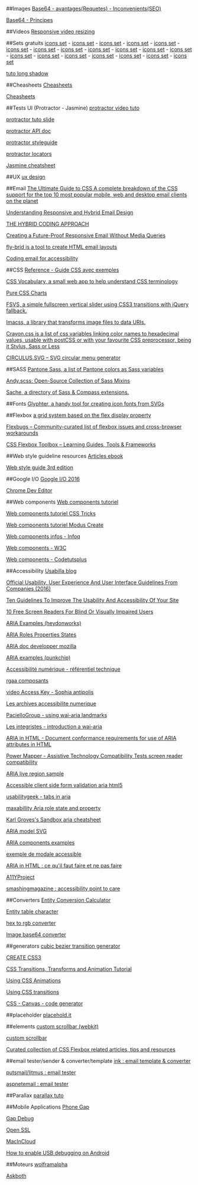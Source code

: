 ##Images
[Base64 - avantages(Requetes) - Inconvenients(SEO)](http://www.yapasdequoi.com/astuces/1905-encodage-dimages-en-base64-et-vitesse-de-chargement.html)

[Base64 - Principes](https://www.johanbleuzen.fr/blog/encoder-images-base64-css)

##Videos
[Responsive video resizing](http://allthingssmitty.com/2016/12/12/responsive-video-resizing/)

##Sets gratuits
[icons set](https://github.com/icons8/flat-color-icons)  - [icons set](https://icon54.com/free-pokemon-go-icons/)  - [icons set](https://speckyboy.com/freebie-colored-food-drink-icon-set/)   - [icons set](http://freebiesbug.com/sketch-freebies/170-retro-business-icons-sketch/)  - [icons set](https://dribbble.com/shots/2828120-All-Flags-Freebie-Flag-Kit)  - [icons set](http://tympanus.net/codrops/2015/07/20/freebie-cinema-icon-set/)  - [icons set](http://designhooks.com/freebies/20-media-flat-outline-icons/)  - [icons set](http://graphicburger.com/retinaicon-200-free-icons/)  - [icons set](https://dribbble.com/shots/2379242-Card-Icons-2-0-Free)  - [icons set](https://www.smashingmagazine.com/2014/04/freebie-flat-icon-set-60-icons-png-svg-eps-psd-ai/)  - [icons set](https://www.behance.net/gallery/17099959/FREE-FLAT-ICONS-2)  - [icons set](https://dribbble.com/shots/1081826-Cosmo-mini-free)  - 
[icons set](https://dribbble.com/shots/1029199-Flat-icons-PSD-3-Dribbble-invites)  - [icons set](http://joshuasortino.com/projects/publicons/)  - [icons set](https://dribbble.com/shots/1074961-Flat-Icons-EPS)  - [icons set](http://freebiesbug.com/illustrator-freebies/free-psd-cooking-icons/)  - [icons set](http://freebiesbug.com/psd-freebies/flat-apple-devices-icons-psd/)  - [icons set](http://freebiesbug.com/psd-freebies/dripicons-free-icon-set/)  - [icons set](http://freebiesbug.com/psd-freebies/16-flat-icons-psd/)

[tuto long shadow](http://fr.tuto.com/illustrator/creer-un-effet-long-shadow-avec-illustrator-et-photoshop-illustrator,45983.html)


##Cheasheets
[Cheasheets](http://ricostacruz.com/cheatsheets/)

[Cheasheets](https://envato.com/blog/cheatsheets-web-designers/?ref=webdesignernews.com)

##Tests UI (Protractor - Jasmine)
[protractor video tuto](https://egghead.io/courses/learn-protractor-testing-for-angularjs)

[protractor tuto slide](http://ramonvictor.github.io/protractor/slides/#/)

[protractor API doc](http://www.protractortest.org/#/api)

[protractor styleguide](https://github.com/CarmenPopoviciu/protractor-styleguide)

[protractor locators](https://github.com/angular/protractor/blob/master/docs/locators.md)

[Jasmine cheatsheet](http://ricostacruz.com/cheatsheets/jasmine.html)


##UX
[ux design](https://uxdesign.cc/)

##Email
[The Ultimate Guide to CSS
A complete breakdown of the CSS support for the top 10 most popular mobile, web and desktop email clients on the planet](https://www.campaignmonitor.com/css/)

[Understanding Responsive and Hybrid Email Design](https://litmus.com/blog/understanding-responsive-and-hybrid-email-design)

[THE HYBRID CODING APPROACH](http://labs.actionrocket.co/the-hybrid-coding-approach)

[Creating a Future-Proof Responsive Email Without Media Queries](https://webdesign.tutsplus.com/tutorials/creating-a-future-proof-responsive-email-without-media-queries--cms-23919)

[fly-brid is a tool to create HTML email layouts ](http://ryanfield.ca/fly-brid/)

[Coding email for accessibility](http://blog.rebelmail.com/accessibility-in-email-part-ii/)

##CSS
[Reference - Guide CSS avec exemples](http://cssreference.io/#flex-basis)

[CSS Vocabulary, a small web app to help understand CSS terminology](http://apps.workflower.fi/vocabs/)

[Pure CSS Charts](http://asciimoo.github.io/cssplot/)

[FSVS, a simple fullscreen vertical slider using CSS3 transitions with jQuery fallback.](http://luke.sno.wden.co.uk/full-screen-vertical-scroll#fsvs-initial-setup)

[Imacss, a library that transforms image files to data URIs.](https://github.com/akoenig/imacss)

[Crayon.css is a list of css variables linking color names to hexadecimal values, usable with postCSS or with your favourite CSS preprocessor, being it Stylus, Sass or Less](http://riccardoscalco.github.io/crayon/)

[CIRCULUS.SVG – SVG circular menu generator](https://sarasoueidan.com/tools/circulus/)

##SASS
[Pantone Sass, a list of Pantone colors as Sass variables](http://damonbauer.github.io/Pantone-Sass/)

[Andy.scss: Open-Source Collection of Sass Mixins](https://github.com/gillesbertaux/andy)

[Sache, a directory of Sass & Compass extensions.](http://www.sache.in/)

##Fonts
[Glyphter, a handy tool for creating icon fonts from SVGs](https://glyphter.com/)

##Flexbox
[a grid system based on the flex display property](http://flexboxgrid.com/)

[Flexbugs – Community-curated list of flexbox issues and cross-browser workarounds](https://github.com/philipwalton/flexbugs)

[CSS Flexbox Toolbox – Learning Guides, Tools & Frameworks](https://speckyboy.com/css-flexbox-toolbox/)

##Web style guideline resources
[Articles ebook](http://styleguides.io/)

[Web style guide 3rd edition](http://www.webstyleguide.com/wsg3/index.html)

##Google I/O
[Google I/O 2016](https://events.google.com/io2016/)

[Chrome Dev Editor](https://chrome.google.com/webstore/detail/chrome-dev-editor/pnoffddplpippgcfjdhbmhkofpnaalpg) 

##Web components
[Web components tutoriel](http://gafish.fr/shadow-dom-pour-vos-composants-web/)

[Web components tutoriel CSS Tricks](https://css-tricks.com/modular-future-web-components/)

[Web components tutoriel Modus Create](http://moduscreate.com/web-components-introduction/)

[Web components infos - Infoq](https://www.infoq.com/fr/news/2013/06/webcomponents)

[Web components - W3C](https://www.w3.org/TR/2013/WD-components-intro-20130606/)

[Web components - Codetutsplus](http://code.tutsplus.com/tutorials/intro-to-shadow-dom--net-34966)

##Accessibility
[Usabilla blog](http://blog.usabilla.com/)

[Official Usability, User Experience And User Interface Guidelines From Companies (2016)](http://usabilitygeek.com/usability-user-experience-user-interface-guidelines-companies-2016/)

[Ten Guidelines To Improve The Usability And Accessibility Of Your Site](http://usabilitygeek.com/guidelines-improve-usability-accessibility/)

[10 Free Screen Readers For Blind Or Visually Impaired Users](http://usabilitygeek.com/10-free-screen-reader-blind-visually-impaired-users/)

[ARIA Examples (heydonworks)](http://heydonworks.com/practical_aria_examples/)

[ARIA Roles Properties States](http://oaa-accessibility.org/examples/)

[ARIA doc developper mozilla](https://developer.mozilla.org/en-US/docs/Web/Accessibility/ARIA)

[ARIA examples (punkchip)](http://wai-aria.punkchip.com/)

[Accessibilité numérique - référentiel technique](http://references.modernisation.gouv.fr/referentiel-technique-0#title-critre-1110-a-dans-chaque-formulaire-le-contrle-de-saisie-est-il-utilis-de-manire-pertinente-)

[rgaa composants](https://github.com/DISIC/rgaa_composants_javascript)

[video Access Key - Sophia antipolis](http://portail.unice.fr/access-key)

[Les archives accessibilite numerique](http://list.accessiweb.org/pipermail/accessibilite-numerique_list.accessiweb.org/)

[PacielloGroup - using wai-aria landmarks](https://www.paciellogroup.com/blog/2013/02/using-wai-aria-landmarks-2013/)

[Les integristes - introduction a wai-aria](http://www.lesintegristes.net/2008/12/09/introduction-a-wai-aria-traduction/)

[ARIA in HTML - Document conformance requirements for use of ARIA attributes in HTML](https://specs.webplatform.org/html-aria/webspecs/master/)

[Power Mapper - Assistive Technology Compatibility Tests screen reader compatibility](http://www.powermapper.com/tests/)

[ARIA live region sample](http://juicystudio.com/article/wai-aria_live-regions_updated.php)

[Accessible client side form validation aria html5](http://www.deque.com/blog/accessible-client-side-form-validation-html5-wai-aria/)

[usabilitygeek - tabs in aria](http://usabilitygeek.com/accessible-web-development-using-w3c-wai-aria/)

[maxabillity Aria role state and property](http://www.maxability.co.in/wai-aria-overview/)

[Karl Groves's Sandbox aria cheatsheet](http://karlgroves-sandbox.com/CheatSheets/ARIA-Cheatsheet.html)

[ARIA model SVG](http://www.w3.org/TR/wai-aria/rdf_model.svg)

[ARIA components examples](http://www.w3.org/WAI/PF/aria-practices/#aria_ex)

[exemple de modale accessible](https://media-mediatemple.netdna-ssl.com/wp-content/uploads/2014/accessible.html)

[ARIA in HTML : ce qu'il faut faire et ne pas faire](http://rawgit.com/w3c/aria-in-html/master/index.html)

[A11YProject](http://a11yproject.com/)

[smashingmagazine : accessibility point to care](http://www.smashingmagazine.com/2014/05/mobile-accessibility-why-care-what-can-you-do/)

##Converters
[Entity Conversion Calculator](https://www.evotech.net/articles/testjsentities.html)

[Entity table character](http://dev.w3.org/html5/html-author/charref)

[hex to rgb converter](http://www.javascripter.net/faq/hextorgb.htm)

[Image base64 converter](https://www.base64-image.de/)

##generators
[cubic bezier transition generator](http://cubic-bezier.com/#.17,.67,.83,.67)

[CREATE CSS3](http://www.createcss3.com/)

[CSS Transitions, Transforms and Animation Tutorial](http://css3.bradshawenterprises.com/)

[Using CSS Animations](https://developer.mozilla.org/en-US/docs/Web/Guide/CSS/Using_CSS_animations)

[Using CSS transitions](https://developer.mozilla.org/en-US/docs/Web/Guide/CSS/Using_CSS_transitions)

[CSS - Canvas - code generator](http://html-generator.weebly.com/)

##placeholder
[placehold.it](http://placehold.it/)

##elements
[custom scrollbar (webkit)](https://css-tricks.com/custom-scrollbars-in-webkit/)

[custom scrollbar](http://codemug.com/html/custom-scrollbars-using-css/)

[Curated collection of CSS Flexbox related articles, tips and resources](http://cssflexbox.com/)


##email tester/sender & converter/template
[ink : email template & converter](http://zurb.com/ink/inliner.php)

[putsmail/litmus : email tester](https://putsmail.com/tests/new)

[aspnetemail : email tester](http://aspnetemail.com/)

##Parallax 
[parallax tuto](http://codepen.io/saransh/pen/BKJun)


##Mobile Applications
[Phone Gap](http://build.phonegap.com/)

[Gap Debug](https://www.genuitec.com/products/gapdebug/)

[Open SSL](https://www.openssl.org/)

[MacInCloud](http://www.macincloud.com/)

[How to enable USB debugging on Android](http://www.phonearena.com/news/How-to-enable-USB-debugging-on-Android_id53909)


##Moteurs
[wolframalpha](http://www.wolframalpha.com/)

[Askboth](http://www.askboth.com/)
